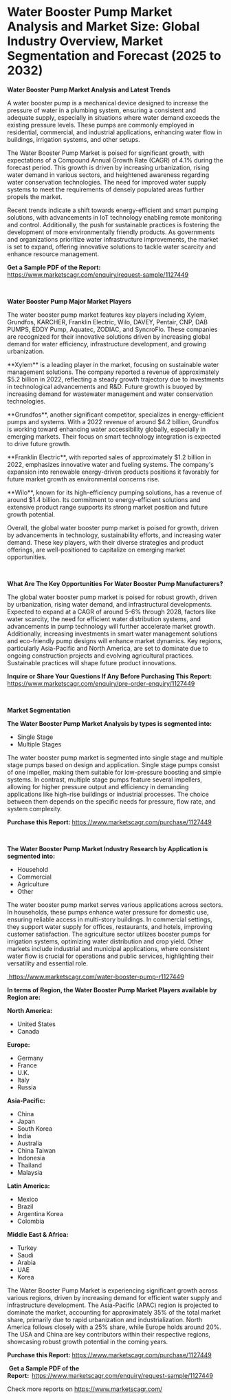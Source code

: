 <p><h1>Water Booster Pump Market Analysis and Market Size: Global Industry Overview, Market Segmentation and Forecast (2025 to 2032)</h1></p><p><strong>Water Booster Pump Market Analysis and Latest Trends</strong></p>
<p><p>A water booster pump is a mechanical device designed to increase the pressure of water in a plumbing system, ensuring a consistent and adequate supply, especially in situations where water demand exceeds the existing pressure levels. These pumps are commonly employed in residential, commercial, and industrial applications, enhancing water flow in buildings, irrigation systems, and other setups.</p><p>The Water Booster Pump Market is poised for significant growth, with expectations of a Compound Annual Growth Rate (CAGR) of 4.1% during the forecast period. This growth is driven by increasing urbanization, rising water demand in various sectors, and heightened awareness regarding water conservation technologies. The need for improved water supply systems to meet the requirements of densely populated areas further propels the market.</p><p>Recent trends indicate a shift towards energy-efficient and smart pumping solutions, with advancements in IoT technology enabling remote monitoring and control. Additionally, the push for sustainable practices is fostering the development of more environmentally friendly products. As governments and organizations prioritize water infrastructure improvements, the market is set to expand, offering innovative solutions to tackle water scarcity and enhance resource management.</p></p>
<p><strong>Get a Sample PDF of the Report:&nbsp;</strong> <a href="https://www.marketscagr.com/enquiry/request-sample/1127449?utm_campaign=2471&utm_medium=2&utm_source=Github&utm_content=ia&utm_term=06032025&utm_id=water-booster-pump">https://www.marketscagr.com/enquiry/request-sample/1127449</a></p>
<p>&nbsp;</p>
<p><strong>Water Booster Pump Major Market Players</strong></p>
<p><p>The water booster pump market features key players including Xylem, Grundfos, KARCHER, Franklin Electric, Wilo, DAVEY, Pentair, CNP, DAB PUMPS, EDDY Pump, Aquatec, ZODIAC, and SyncroFlo. These companies are recognized for their innovative solutions driven by increasing global demand for water efficiency, infrastructure development, and growing urbanization.</p><p>**Xylem** is a leading player in the market, focusing on sustainable water management solutions. The company reported a revenue of approximately $5.2 billion in 2022, reflecting a steady growth trajectory due to investments in technological advancements and R&D. Future growth is buoyed by increasing demand for wastewater management and water conservation technologies.</p><p>**Grundfos**, another significant competitor, specializes in energy-efficient pumps and systems. With a 2022 revenue of around $4.2 billion, Grundfos is working toward enhancing water accessibility globally, especially in emerging markets. Their focus on smart technology integration is expected to drive future growth.</p><p>**Franklin Electric**, with reported sales of approximately $1.2 billion in 2022, emphasizes innovative water and fueling systems. The company's expansion into renewable energy-driven products positions it favorably for future market growth as environmental concerns rise.</p><p>**Wilo**, known for its high-efficiency pumping solutions, has a revenue of around $1.4 billion. Its commitment to energy-efficient solutions and extensive product range supports its strong market position and future growth potential.</p><p>Overall, the global water booster pump market is poised for growth, driven by advancements in technology, sustainability efforts, and increasing water demand. These key players, with their diverse strategies and product offerings, are well-positioned to capitalize on emerging market opportunities.</p></p>
<p>&nbsp;</p>
<p><strong>What Are The Key Opportunities For Water Booster Pump Manufacturers?</strong></p>
<p><p>The global water booster pump market is poised for robust growth, driven by urbanization, rising water demand, and infrastructural developments. Expected to expand at a CAGR of around 5-6% through 2028, factors like water scarcity, the need for efficient water distribution systems, and advancements in pump technology will further accelerate market growth. Additionally, increasing investments in smart water management solutions and eco-friendly pump designs will enhance market dynamics. Key regions, particularly Asia-Pacific and North America, are set to dominate due to ongoing construction projects and evolving agricultural practices. Sustainable practices will shape future product innovations.</p></p>
<p><strong>Inquire or Share Your Questions If Any Before Purchasing This Report:</strong> <a href="https://www.marketscagr.com/enquiry/pre-order-enquiry/1127449?utm_campaign=2471&utm_medium=2&utm_source=Github&utm_content=ia&utm_term=06032025&utm_id=water-booster-pump">https://www.marketscagr.com/enquiry/pre-order-enquiry/1127449</a></p>
<p>&nbsp;</p>
<p><strong>Market Segmentation</strong></p>
<p><strong>The Water Booster Pump Market Analysis by types is segmented into:</strong></p>
<p><ul><li>Single Stage</li><li>Multiple Stages</li></ul></p>
<p><p>The water booster pump market is segmented into single stage and multiple stage pumps based on design and application. Single stage pumps consist of one impeller, making them suitable for low-pressure boosting and simple systems. In contrast, multiple stage pumps feature several impellers, allowing for higher pressure output and efficiency in demanding applications like high-rise buildings or industrial processes. The choice between them depends on the specific needs for pressure, flow rate, and system complexity.</p></p>
<p><strong>Purchase this Report:&nbsp;</strong><a href="https://www.marketscagr.com/purchase/1127449?utm_campaign=2471&utm_medium=2&utm_source=Github&utm_content=ia&utm_term=06032025&utm_id=water-booster-pump">https://www.marketscagr.com/purchase/1127449</a></p>
<p>&nbsp;</p>
<p><strong>The Water Booster Pump Market Industry Research by Application is segmented into:</strong></p>
<p><ul><li>Household</li><li>Commercial</li><li>Agriculture</li><li>Other</li></ul></p>
<p><p>The water booster pump market serves various applications across sectors. In households, these pumps enhance water pressure for domestic use, ensuring reliable access in multi-story buildings. In commercial settings, they support water supply for offices, restaurants, and hotels, improving customer satisfaction. The agriculture sector utilizes booster pumps for irrigation systems, optimizing water distribution and crop yield. Other markets include industrial and municipal applications, where consistent water flow is crucial for operations and public services, highlighting their versatility and essential role.</p></p>
<p><a href="https://www.marketscagr.com/water-booster-pump-r1127449?utm_campaign=2471&utm_medium=2&utm_source=Github&utm_content=ia&utm_term=06032025&utm_id=water-booster-pump">&nbsp;https://www.marketscagr.com/water-booster-pump-r1127449</a></p>
<p><strong>In terms of Region, the Water Booster Pump Market Players available by Region are:</strong></p>
<p>
    <p> <strong> North America: </strong>
        <ul>
            <li>United States</li>
            <li>Canada</li>
        </ul>
        </p> 
    <p> <strong> Europe: </strong>
        <ul>
            <li>Germany</li>
            <li>France</li>
            <li>U.K.</li>
            <li>Italy</li>
            <li>Russia</li>
        </ul>
        </p> 
    <p> <strong> Asia-Pacific: </strong>
        <ul>
            <li>China</li>
            <li>Japan</li>
            <li>South Korea</li>
            <li>India</li>
            <li>Australia</li>
            <li>China Taiwan</li>
            <li>Indonesia</li>
            <li>Thailand</li>
            <li>Malaysia</li>
        </ul>
        </p> 
    <p> <strong> Latin America: </strong>
        <ul>
            <li>Mexico</li>
            <li>Brazil</li>
            <li>Argentina Korea</li>
            <li>Colombia</li>
        </ul>
        </p> 
    <p> <strong> Middle East & Africa: </strong>
        <ul>
            <li>Turkey</li>
            <li>Saudi</li>
            <li>Arabia</li>
            <li>UAE</li>
            <li>Korea</li>
        </ul>
    </p>
    </p>
<p><p>The Water Booster Pump Market is experiencing significant growth across various regions, driven by increasing demand for efficient water supply and infrastructure development. The Asia-Pacific (APAC) region is projected to dominate the market, accounting for approximately 35% of the total market share, primarily due to rapid urbanization and industrialization. North America follows closely with a 25% share, while Europe holds around 20%. The USA and China are key contributors within their respective regions, showcasing robust growth potential in the coming years.</p></p>
<p><strong>Purchase this Report: </strong><a href="https://www.marketscagr.com/purchase/1127449?utm_campaign=2471&utm_medium=2&utm_source=Github&utm_content=ia&utm_term=06032025&utm_id=water-booster-pump">https://www.marketscagr.com/purchase/1127449</a></p>
<p>&nbsp;<strong>Get a Sample PDF of the Report:&nbsp;&nbsp;</strong><a href="https://www.marketscagr.com/enquiry/request-sample/1127449?utm_campaign=2471&utm_medium=2&utm_source=Github&utm_content=ia&utm_term=06032025&utm_id=water-booster-pump">https://www.marketscagr.com/enquiry/request-sample/1127449</a></p>
<p><strong></strong></p>
<p>Check more reports on <a href="https://www.marketscagr.com/?utm_campaign=2471&utm_medium=2&utm_source=Github&utm_content=ia&utm_term=06032025&utm_id=water-booster-pump">https://www.marketscagr.com/</a></p>
